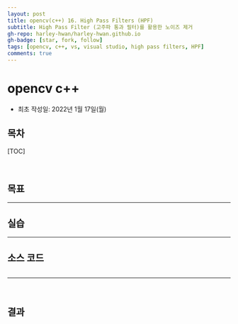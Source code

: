 ```yaml
---
layout: post
title: opencv(c++) 16. High Pass Filters (HPF)
subtitle: High Pass Filter (고주파 통과 필터)를 활용한 노이즈 제거
gh-repo: harley-hwan/harley-hwan.github.io
gh-badge: [star, fork, follow]
tags: [opencv, c++, vs, visual studio, high pass filters, HPF]
comments: true
---
```


# opencv c++ 

- 최초 작성일: 2022년 1월 17일(월)

## 목차

[TOC]

<br/>

## 목표


---

## 실습






---

## 소스 코드

```c++

```

---

<br/>

## 결과

